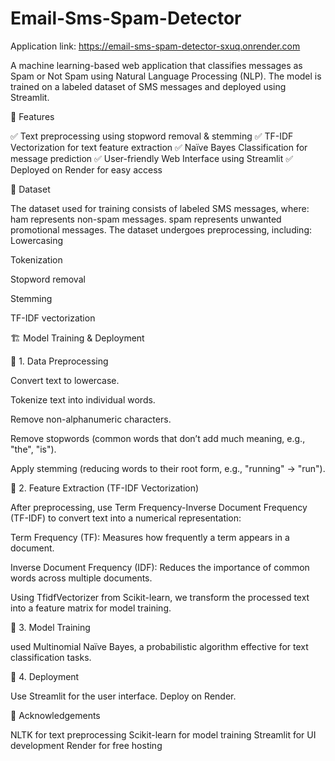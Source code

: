 # Email-Sms-Spam-Detector

Application link: https://email-sms-spam-detector-sxuq.onrender.com

A machine learning-based web application that classifies messages as Spam or Not Spam using Natural Language Processing (NLP). The model is trained on a labeled dataset of SMS messages and deployed using Streamlit.

📌 Features

✅ Text preprocessing using stopword removal & stemming
✅ TF-IDF Vectorization for text feature extraction
✅ Naïve Bayes Classification for message prediction
✅ User-friendly Web Interface using Streamlit
✅ Deployed on Render for easy access

📝 Dataset

The dataset used for training consists of labeled SMS messages, where:
ham represents non-spam messages.
spam represents unwanted promotional messages.
The dataset undergoes preprocessing, including:
Lowercasing

Tokenization

Stopword removal

Stemming

TF-IDF vectorization

🏗 Model Training & Deployment

🔹 1. Data Preprocessing

Convert text to lowercase.

Tokenize text into individual words.

Remove non-alphanumeric characters.

Remove stopwords (common words that don’t add much meaning, e.g., "the", "is").

Apply stemming (reducing words to their root form, e.g., "running" → "run").

🔹 2. Feature Extraction (TF-IDF Vectorization)

After preprocessing, use Term Frequency-Inverse Document Frequency (TF-IDF) to convert text into a numerical representation:

Term Frequency (TF): Measures how frequently a term appears in a document.

Inverse Document Frequency (IDF): Reduces the importance of common words across multiple documents.

Using TfidfVectorizer from Scikit-learn, we transform the processed text into a feature matrix for model training.

🔹 3. Model Training

used Multinomial Naïve Bayes, a probabilistic algorithm effective for text classification tasks.

🔹 4. Deployment

Use Streamlit for the user interface.
Deploy on Render.

🙌 Acknowledgements

NLTK for text preprocessing
Scikit-learn for model training
Streamlit for UI development
Render for free hosting
